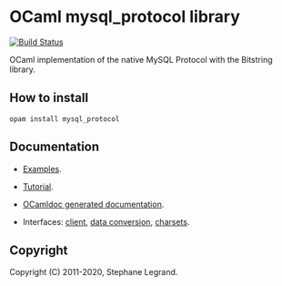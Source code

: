# OCaml mysql_protocol library

[![Build Status](https://travis-ci.org/slegrand45/mysql_protocol.svg?branch=master)](https://travis-ci.org/slegrand45/mysql_protocol)

OCaml implementation of the native MySQL Protocol with the Bitstring library.

## How to install
```
opam install mysql_protocol
```

## Documentation

- [Examples][examples].

[examples]: https://github.com/slegrand45/mysql_protocol/tree/master/examples/

- [Tutorial][tutorial].

[tutorial]: https://github.com/slegrand45/mysql_protocol/blob/master/tutorials/tutorial.pdf?raw=true

- [OCamldoc generated documentation][ocamldoc].

[ocamldoc]: http://slegrand45.github.io/mysql_protocol.site/

- Interfaces: [client][client], [data conversion][data], [charsets][charset].

[charset]: https://github.com/slegrand45/mysql_protocol/blob/master/src/mp_charset.mli
[client]: https://github.com/slegrand45/mysql_protocol/blob/master/src/mp_client.mli
[data]: https://github.com/slegrand45/mysql_protocol/blob/master/src/mp_data.mli

## Copyright

Copyright (C) 2011-2020, Stephane Legrand.

